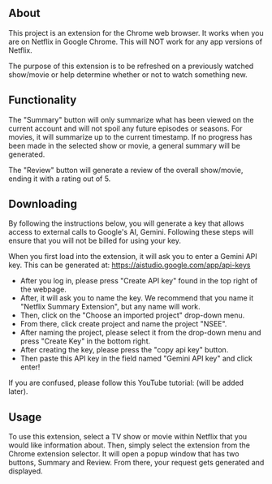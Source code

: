 ## About
This project is an extension for the Chrome web browser. It works when you are on Netflix in Google Chrome. This will NOT work for any app versions of Netflix.  
  
The purpose of this extension is to be refreshed on a previously watched show/movie or help determine whether or not to watch something new.

## Functionality
The "Summary" button will only summarize what has been viewed on the current account and will not spoil any future episodes or seasons. For movies, it will summarize up to the current timestamp. If no progress has been made in the selected show or movie, a general summary will be generated.  
  
The "Review" button will generate a review of the overall show/movie, ending it with a rating out of 5.

## Downloading
By following the instructions below, you will generate a key that allows access to external calls to Google's AI, Gemini. Following these steps will ensure that you will not be billed for using your key.  
  
When you first load into the extension, it will ask you to enter a Gemini API key. This can be generated at: https://aistudio.google.com/app/api-keys 

- After you log in, please press "Create API key" found in the top right of the webpage.
- After, it will ask you to name the key. We recommend that you name it "Netflix Summary Extension", but any name will work.
- Then, click on the "Choose an imported project" drop-down menu.
- From there, click create project and name the project "NSEE".
- After naming the project, please select it from the drop-down menu and press "Create Key" in the bottom right.
- After creating the key, please press the "copy api key" button.
- Then paste this API key in the field named "Gemini API key" and click enter!

If you are confused, please follow this YouTube tutorial: (will be added later).

## Usage
To use this extension, select a TV show or movie within Netflix that you would like information about. Then, simply select the extension from the Chrome extension selector. It will open a popup window that has two buttons, Summary and Review. From there, your request gets generated and displayed.
